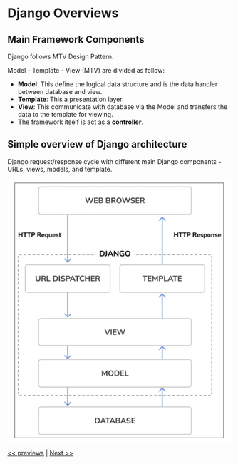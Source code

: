 # Django Overviews

## Main Framework Components

Django follows MTV Design Pattern.

Model - Template - View (MTV) are divided as follow:

- **Model**: This define the logical data structure and is the data handler between database and view.
- **Template**: This a presentation layer.
- **View**: This communicate with database via the Model and transfers the data to the template for viewing.
- The framework itself is act as a **controller**.

## Simple overview of Django architecture

Django request/response cycle with different main Django components - URLs, views, models, and template.

![Django-Architecture](../0-Assets/Django-architecture.png)

[<< previews](./1-What-is-Django.md) | [Next >>](./3-Django-Imports.md)